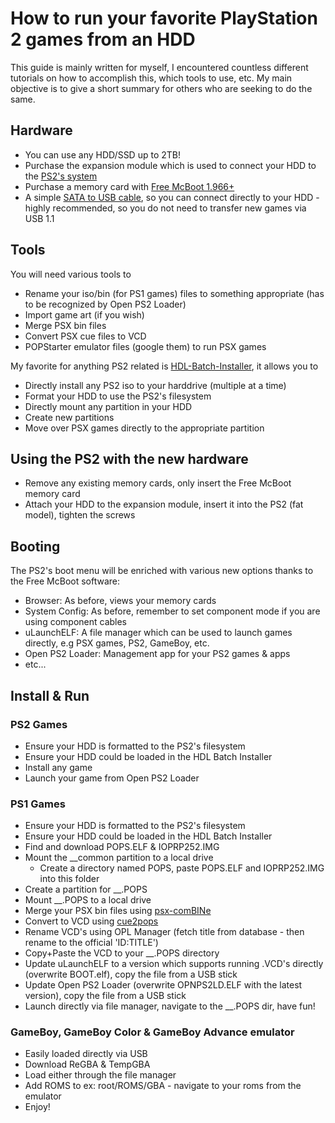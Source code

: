 # How to run your favorite PlayStation 2 games from an HDD
This guide is mainly written for myself, I encountered countless different tutorials on how to accomplish this, which tools to use, etc. 
My main objective is to give a short summary for others who are seeking to do the same.

## Hardware
- You can use any HDD/SSD up to 2TB!
- Purchase the expansion module which is used to connect your HDD to the [PS2's system](https://www.amazon.com/Kaico-Playstation-Adapter-Expansion-Running/dp/B071ZQ2PMR)
- Purchase a memory card with [Free McBoot 1.966+](https://www.amazon.com/McBoot-1-966-memory-Playstation-Kaico-2/dp/B06XB16TDY)
- A simple [SATA to USB cable](https://www.amazon.com/StarTech-com-SATA-USB-Cable-USB3S2SAT3CB/dp/B00HJZJI84/ref=sr_1_3?crid=29JV2IMDKBVZG&keywords=sata%2Bto%2Busb&qid=1694791648&sprefix=sata%2Bto%2Bus%2Caps%2C271&sr=8-3&th=1), so you can connect directly to your HDD - highly recommended, so you do not need to transfer new games via USB 1.1

## Tools
You will need various tools to
- Rename your iso/bin (for PS1 games) files to something appropriate (has to be recognized by Open PS2 Loader)
- Import game art (if you wish)
- Merge PSX bin files
- Convert PSX cue files to VCD
- POPStarter emulator files (google them) to run PSX games

My favorite for anything PS2 related is [HDL-Batch-Installer](https://github.com/israpps/HDL-Batch-installer/releases), it allows you to
- Directly install any PS2 iso to your harddrive (multiple at a time)
- Format your HDD to use the PS2's filesystem
- Directly mount any partition in your HDD
- Create new partitions
- Move over PSX games directly to the appropriate partition

## Using the PS2 with the new hardware
- Remove any existing memory cards, only insert the Free McBoot memory card
- Attach your HDD to the expansion module, insert it into the PS2 (fat model), tighten the screws

## Booting
The PS2's boot menu will be enriched with various new options thanks to the Free McBoot software:

- Browser: As before, views your memory cards
- System Config: As before, remember to set component mode if you are using component cables
- uLaunchELF: A file manager which can be used to launch games directly, e.g PSX games, PS2, GameBoy, etc.
- Open PS2 Loader: Management app for your PS2 games & apps
- etc...

## Install & Run

### PS2 Games
- Ensure your HDD is formatted to the PS2's filesystem
- Ensure your HDD could be loaded in the HDL Batch Installer
- Install any game
- Launch your game from Open PS2 Loader

### PS1 Games
- Ensure your HDD is formatted to the PS2's filesystem
- Ensure your HDD could be loaded in the HDL Batch Installer
- Find and download POPS.ELF & IOPRP252.IMG
- Mount the __common partition to a local drive
	- Create a directory named POPS, paste POPS.ELF and IOPRP252.IMG into this folder
- Create a partition for __.POPS
- Mount __.POPS to a local drive
- Merge your PSX bin files using [psx-comBINe](https://github.com/ADBeta/psx-comBINe/releases)
- Convert to VCD using [cue2pops](https://github.com/israpps/cue2pops/releases)
- Rename VCD's using OPL Manager (fetch title from database - then rename to the official 'ID:TITLE')
- Copy+Paste the VCD to your __.POPS directory
- Update uLaunchELF to a version which supports running .VCD's directly (overwrite BOOT.elf), copy the file from a USB stick
- Update Open PS2 Loader (overwrite OPNPS2LD.ELF with the latest version), copy the file from a USB stick
- Launch directly via file manager, navigate to the __.POPS dir, have fun!

### GameBoy, GameBoy Color & GameBoy Advance emulator
- Easily loaded directly via USB
- Download ReGBA & TempGBA
- Load either through the file manager
- Add ROMS to ex: root/ROMS/GBA - navigate to your roms from the emulator
- Enjoy!
